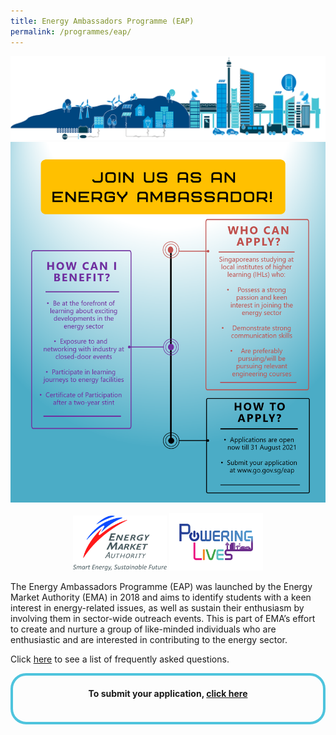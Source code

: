 ```yaml
---
title: Energy Ambassadors Programme (EAP)
permalink: /programmes/eap/
---
```

![background](/images/programmes/energy-ambassadors-programme/EAP_graphics.png)
![Be an Energy Ambassador!](/images/programmes/energy-ambassadors-programme/EAP_edm.png)
   
<div style="width: fit-content; margin-left: auto; margin-right: auto;">
        <img alt="Energy Market Authority" style="width: 150px; height: 88px; max-width: 150px; display: inline-block;" src="/images/events/segc/ema%20logo%20transparent%20hi-res.jpg" />
        <img alt="Powering Lives" style="width: 150px; height: 92px; max-width: 150px; display: inline-block;" src="/images/events/segc/EMA%20PL%20brandmark%20full%20colour.png" />
    </div>
</p>

The Energy Ambassadors Programme (EAP) was launched by the Energy Market Authority (EMA) in 2018 and aims to identify students with a keen interest in energy-related issues, as well as sustain their enthusiasm by involving them in sector-wide outreach events. This is part of EMA’s effort to create and nurture a group of like-minded individuals who are enthusiastic and are interested in contributing to the energy sector.
 

Click <a href="/files/programmes/energy-ambassadors-programme/EAP FAQs 2021.pdf" target="_blank">here</a> to see a list of frequently asked questions.

<div style="margin:auto; border: 4px solid; border-radius: 25px; padding: 20px 20px; border-color:#4EC4DD ">
    <div style="text-align:center;">
        <strong>
            To submit your application, <a href="www.go.gov.sg/eap" target="_blank">click here</a>
        </strong>
        <br>
        <br>
    </div>
</div>
